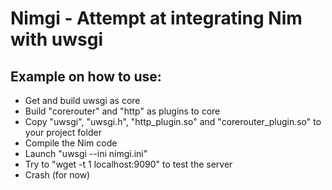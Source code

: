 # Nimgi - Attempt at integrating Nim with uwsgi

## Example on how to use:
+ Get and build uwsgi as core
+ Build "corerouter" and "http" as plugins to core
+ Copy "uwsgi", "uwsgi.h", "http_plugin.so" and "corerouter_plugin.so" to your project folder
+ Compile the Nim code
+ Launch "uwsgi --ini nimgi.ini"
+ Try to "wget -t 1 localhost:9090" to test the server
+ Crash (for now)
